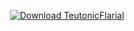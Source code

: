 <div align="center">

[![Download TeutonicFlarial](https://img.shields.io/badge/🚀_Download-v1.0.0-2ea44f?style=for-the-badge&logo=github)](https://github.com/TeutonicTerrror/TeutonicFlarial/releases/tag/v1.0.0)

</div>
